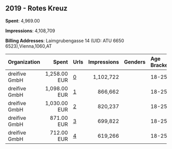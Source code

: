 ## 2019 - Rotes Kreuz 
**Spent**: 4,969.00

**Impressions**: 4,108,709

**Billing Addresses**: Laimgrubengasse 14 (UID: ATU 6650 6523),Vienna,1060,AT

|Organization|Spent|Urls|Impressions|Genders|Age Brackets|Country Codes|
|:---|---:|:---|---:|:---|:---|:---|
|dreifive GmbH|1,258.00 EUR|[0](https://www.snap.com/political-ads/asset/944eee0debbe165e8aa216be7f58c0681b5bcb4be162446747263ac2af6c66b9?mediaType=mp4)|1,102,722||18-25|austria|
|dreifive GmbH|1,098.00 EUR|[1](https://www.snap.com/political-ads/asset/071f0c212a0ec505177887bb7653f6735c6097255f704f92d5d6cdce9e6c58b5?mediaType=mp4)|866,662||18-25|austria|
|dreifive GmbH|1,030.00 EUR|[2](https://www.snap.com/political-ads/asset/8ce10b7886f619c4b63c0e9fc298db0eaa61bf441fa1771e7c593c6033bbe6da?mediaType=mp4)|820,237||18-25|austria|
|dreifive GmbH|871.00 EUR|[3](https://www.snap.com/political-ads/asset/8becbacc57de93047b36f5979c45115b910fa52fa19a893ab319172e108a74c3?mediaType=mp4)|699,822||18-25|austria|
|dreifive GmbH|712.00 EUR|[4](https://www.snap.com/political-ads/asset/6a096eb18c3508778286af2237fb27f944e34f76a653a89e85e126d5edea7fed?mediaType=mp4)|619,266||18-25|austria|
